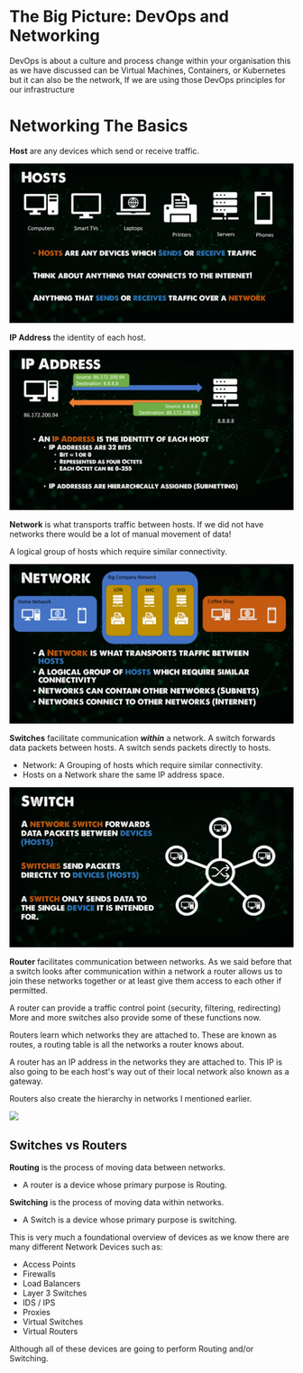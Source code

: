 # The Big Picture: DevOps and Networking

 DevOps is about a culture and process change within your organisation this as we have discussed can be Virtual Machines, Containers, or Kubernetes but it can also be the network, If we are using those DevOps principles for our infrastructure

 # Networking The Basics
 **Host** are any devices which send or receive traffic.

 ![](Images/Day21_Networking1.png)

**IP Address** the identity of each host.

![](Images/Day21_Networking2.png)

**Network** is what transports traffic between hosts. If we did not have networks there would be a lot of manual movement of data!

A logical group of hosts which require similar connectivity.

![](Images/Day21_Networking3.png)

**Switches** facilitate communication **_within_** a network. A switch forwards data packets between hosts. A switch sends packets directly to hosts.

- Network: A Grouping of hosts which require similar connectivity.
- Hosts on a Network share the same IP address space.

![](Images/Day21_Networking4.png)

**Router** facilitates communication between networks. As we said before that a switch looks after communication within a network a router allows us to join these networks together or at least give them access to each other if permitted.

A router can provide a traffic control point (security, filtering, redirecting) More and more switches also provide some of these functions now.

Routers learn which networks they are attached to. These are known as routes, a routing table is all the networks a router knows about.

A router has an IP address in the networks they are attached to. This IP is also going to be each host's way out of their local network also known as a gateway.

Routers also create the hierarchy in networks I mentioned earlier.

![](Images/Day21_Networking5.png)

## Switches vs Routers

**Routing** is the process of moving data between networks.

- A router is a device whose primary purpose is Routing.

**Switching** is the process of moving data within networks.

- A Switch is a device whose primary purpose is switching.

This is very much a foundational overview of devices as we know there are many different Network Devices such as:

- Access Points
- Firewalls
- Load Balancers
- Layer 3 Switches
- IDS / IPS
- Proxies
- Virtual Switches
- Virtual Routers

Although all of these devices are going to perform Routing and/or Switching.


